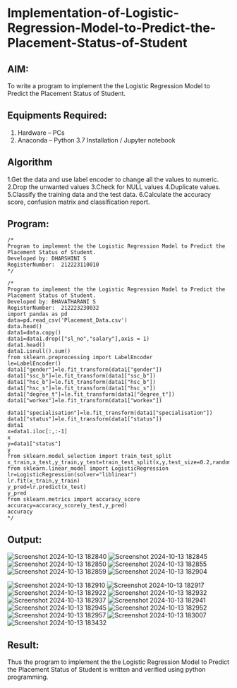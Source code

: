 # Implementation-of-Logistic-Regression-Model-to-Predict-the-Placement-Status-of-Student

## AIM:
To write a program to implement the the Logistic Regression Model to Predict the Placement Status of Student.

## Equipments Required:
1. Hardware – PCs
2. Anaconda – Python 3.7 Installation / Jupyter notebook

## Algorithm
1.Get the data and use label encoder to change all the values to numeric.
2.Drop the unwanted values
3.Check for NULL values
4.Duplicate values.
5.Classify the training data and the test data.
6.Calculate the accuracy score, confusion matrix and classification report.

## Program:
```
/*
Program to implement the the Logistic Regression Model to Predict the Placement Status of Student.
Developed by: DHARSHINI S
RegisterNumber:  212223110010
*/
```
```
/*
Program to implement the the Logistic Regression Model to Predict the Placement Status of Student.
Developed by: BHAVATHARANI S
RegisterNumber:  212223230032
import pandas as pd
data=pd.read_csv('Placement_Data.csv')
data.head()
data1=data.copy()
data1=data1.drop(["sl_no","salary"],axis = 1)
data1.head()
data1.isnull().sum()
from sklearn.preprocessing import LabelEncoder
le=LabelEncoder()
data1["gender"]=le.fit_transform(data1["gender"])
data1["ssc_b"]=le.fit_transform(data1["ssc_b"])
data1["hsc_b"]=le.fit_transform(data1["hsc_b"])
data1["hsc_s"]=le.fit_transform(data1["hsc_s"])
data1["degree_t"]=le.fit_transform(data1["degree_t"])
data1["workex"]=le.fit_transform(data1["workex"])

data1["specialisation"]=le.fit_transform(data1["specialisation"])
data1["status"]=le.fit_transform(data1["status"])
data1
x=data1.iloc[:,:-1]
x
y=data1["status"]
y
from sklearn.model_selection import train_test_split
x_train,x_test,y_train,y_test=train_test_split(x,y,test_size=0.2,random_state=0)
from sklearn.linear_model import LogisticRegression
lr=LogisticRegression(solver="liblinear")
lr.fit(x_train,y_train)
y_pred=lr.predict(x_test)
y_pred
from sklearn.metrics import accuracy_score
accuracy=accuracy_score(y_test,y_pred)
accuracy
*/

```

## Output:


![Screenshot 2024-10-13 182840](https://github.com/user-attachments/assets/a851c61a-53d0-401a-a1e4-c816830f1815)
![Screenshot 2024-10-13 182845](https://github.com/user-attachments/assets/3ed83a85-5d6b-4a17-a2b6-2a5431a029a3)
![Screenshot 2024-10-13 182850](https://github.com/user-attachments/assets/79d43654-0a83-4bd6-bf7e-7db48ffefb95)
![Screenshot 2024-10-13 182855](https://github.com/user-attachments/assets/4839946e-1456-423d-9a04-fbfda2a09687)
![Screenshot 2024-10-13 182859](https://github.com/user-attachments/assets/eea68273-af8d-4a05-847d-80fe324d10b4)
![Screenshot 2024-10-13 182904](https://github.com/user-attachments/assets/b2cb7669-7496-4914-bd5b-e17d73a16ab0)

![Screenshot 2024-10-13 182910](https://github.com/user-attachments/assets/42bae658-366b-49a4-93dd-aeb01cbce9fd)
![Screenshot 2024-10-13 182917](https://github.com/user-attachments/assets/78bd0484-829c-4e45-a25d-bdf75e3c732e)
![Screenshot 2024-10-13 182922](https://github.com/user-attachments/assets/2fe557ae-0109-40fb-ace5-6bfd9e0767c2)
![Screenshot 2024-10-13 182932](https://github.com/user-attachments/assets/f49dfc7f-a0ec-461c-927c-82f4f7b7d6ae)
![Screenshot 2024-10-13 182937](https://github.com/user-attachments/assets/a11c5ff6-4b84-4cc6-a64f-15cbf87c5f11)
![Screenshot 2024-10-13 182941](https://github.com/user-attachments/assets/e347de17-adaf-4e30-8ddc-388e27fc2e64)
![Screenshot 2024-10-13 182945](https://github.com/user-attachments/assets/915b09d0-67c9-4519-8d8d-a6199fd9acfd)
![Screenshot 2024-10-13 182952](https://github.com/user-attachments/assets/393298b6-5ca0-4ee3-9d66-50f554ccc43e)
![Screenshot 2024-10-13 182957](https://github.com/user-attachments/assets/44c38698-3c75-4b87-900d-8967d49e885a)
![Screenshot 2024-10-13 183007](https://github.com/user-attachments/assets/d22e1cea-fdcb-4267-bd66-1a989cb6c6cd)
![Screenshot 2024-10-13 183432](https://github.com/user-attachments/assets/02eff71a-ec75-49f6-a607-b2048d28bbcf)

## Result:
Thus the program to implement the the Logistic Regression Model to Predict the Placement Status of Student is written and verified using python programming.
